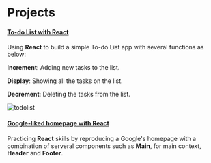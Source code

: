 # Projects

#### [To-do List with React](https://github.com/TimLaiTW/Projects/tree/master/Todo%20List)
Using **React** to build a simple To-do List app with several functions as below:

**Increment**: Adding new tasks to the list.

**Display**: Showing all the tasks on the list.

**Decrement**:  Deleting the tasks from the list.

![todolist](https://user-images.githubusercontent.com/28375243/94972562-89b8c700-04d7-11eb-98fe-84fd8634614d.gif)


#### [Google-liked homepage with React](https://github.com/TimLaiTW/Projects/tree/master/G-Project)
Practicing **React** skills by reproducing a Google's homepage with a combination of serveral components such as **Main**, for main context, **Header** and **Footer**.

